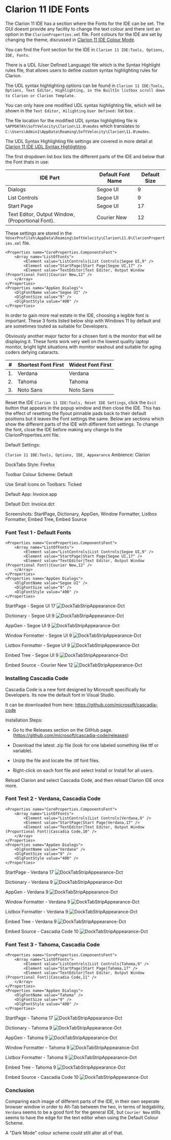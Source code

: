 # Clarion 11 IDE Fonts

The Clarion 11 IDE has a section where the Fonts for the IDE can be set. The GUI doesnt provide any facility to change the text colour and there isnt an option in the ```ClarionProperties.xml``` file. Font colours for the IDE are set by changing the theme, discussed in [Clarion 11 IDE Colour Mode](Clarion_11_IDE_Colour_Mode.md).

You can find the Font section for the IDE in ```Clarion 11 IDE:Tools, Options, IDE, Fonts```.

There is a UDL (User Defined Language) file which is the Syntax Highlight rules file, that allows users to define custom syntax highlighting rules for Clarion.

The UDL syntax highlighting options can be found in ```Clarion 11 IDE:Tools, Options, Text Editor, Highlighting, in the BuiltIn listbox scroll down to Clarion or Clarion Template```.

You can only have one modified UDL syntax highlighting file, which will be shown in the ```Text Editor, Hilighting``` ```User Defined:``` list box . 

The file location for the modified UDL syntax highlighting file is ```%APPDATA%\SoftVelocity\Clarion\11.0\modes``` which translates to ```C:\Users\Admin1\AppData\Roaming\SoftVelocity\Clarion\11.0\modes```.

The UDL Syntax Highlighting file settings are covered in more detail at [Clarion 11 IDE UDL Syntax Highlighting](Clarion_11_IDE_UDL_Syntax_Highlighting.md).

The first dropdown list box lists the different parts of the IDE and below that the Font thats in use: 

| IDE Part | Default Font Name | Default Size |
| --- | --- | --- |
| Dialogs | Segoe UI | 9 |
| List Controls | Segoe UI | 9 |
| Start Page | Segoe UI | 17 |
| Text Editor, Output Window, (Proportional Font). | Courier New  | 12 |


These settings are stored in the ```%UserProfile%\AppData\Roaming\SoftVelocity\Clarion\11.0\ClarionProperties.xml``` file.

```
<Properties name="CoreProperties.ComponentsFont">
    <Array name="ListOfFonts">
        <Element value="ListControls|List Controls|Segoe UI,9" />
        <Element value="StartPage|Start Page|Segoe UI,17" />
        <Element value="TextEditor|Text Editor, Output Window (Proportional Font)|Courier New,12" />
    </Array>
</Properties>
<Properties name="AppGen Dialogs">
    <DlgFontName value="Segoe UI" />
    <DlgFontSize value="9" />
    <DlgFontStyle value="400" />
</Properties>
```

In order to gain more real estate in the IDE, choosing a legible font is important. These 3 fonts listed below ship with Windows 11 by default and are sometimes touted as suitable for Developers.

Obviously another major factor for a chosen font is the monitor that will be displaying it. These fonts work very well on the lowest quality laptop monitor, bright light situations with monitor washout and suitable for aging coders defying cataracts.

| \# | Shortest Font First | Widest Font First |
| --- | --- | --- |
| 1. | Verdana | Verdana |
| 2. | Tahoma | Tahoma |
| 3. | Noto Sans | Noto Sans |



Reset the IDE ```Clarion 11 IDE:Tools, Reset IDE Settings```, click the ```Exit``` button that appears in the popup window and then close the IDE. This has the effect of resetting the flyout pinnable pads back to their default positions but it leaves the Font settings the same. Below are sections which show the different parts of the IDE with different font settings. To change the font, close the IDE before making any change to the ClarionProperties.xml file.

Default Settings:

```Clarion 11 IDE:Tools, Options, IDE, Appearance```
Ambience: Clarion 

DockTabs Style: Firefox

Toolbar Colour Scheme: Default

Use Small Icons on Toolbars: Ticked


Default App: Invoice.app

Default Dct: Invoice.dct

Screenshots: StartPage, Dictionary, AppGen, Window Formatter, Listbox Formatter, Embed Tree, Embed Source


### Font Test 1 - Default Fonts 

```
<Properties name="CoreProperties.ComponentsFont">
    <Array name="ListOfFonts">
        <Element value="ListControls|List Controls|Segoe UI,9" />
        <Element value="StartPage|Start Page|Segoe UI,17" />
        <Element value="TextEditor|Text Editor, Output Window (Proportional Font)|Courier New,12" />
    </Array>
</Properties>
<Properties name="AppGen Dialogs">
    <DlgFontName value="Segoe UI" />
    <DlgFontSize value="9" />
    <DlgFontStyle value="400" />
</Properties>
```

StartPage - Segoe UI 17
![DockTabStripAppearance-Dct](https://github.com/Intelligent-Silicon/Clarion-11-IDE/blob/main/FontChanges/FontTest1/FontTest1-StartPage.png)

Dictionary - Segoe UI 9
![DockTabStripAppearance-Dct](https://github.com/Intelligent-Silicon/Clarion-11-IDE/blob/main/FontChanges/FontTest1/FontTest1-Dct.png)

AppGen - Segoe UI 9
![DockTabStripAppearance-Dct](https://github.com/Intelligent-Silicon/Clarion-11-IDE/blob/main/FontChanges/FontTest1/FontTest1-AppGen.png)

Window Formatter - Segoe UI 9 
![DockTabStripAppearance-Dct](https://github.com/Intelligent-Silicon/Clarion-11-IDE/blob/main/FontChanges/FontTest1/FontTest1-WindowFormatter.png)

Listbox Formatter - Segoe UI 9 
![DockTabStripAppearance-Dct](https://github.com/Intelligent-Silicon/Clarion-11-IDE/blob/main/FontChanges/FontTest1/FontTest1-ListboxFormatter.png)

Embed Tree - Segoe UI 9
![DockTabStripAppearance-Dct](https://github.com/Intelligent-Silicon/Clarion-11-IDE/blob/main/FontChanges/FontTest1/FontTest1-Embeds.png)

Embed Source - Courier New 12
![DockTabStripAppearance-Dct](https://github.com/Intelligent-Silicon/Clarion-11-IDE/blob/main/FontChanges/FontTest1/FontTest1-EmbedSource.png)


### Installing Cascadia Code

Cascadia Code is a new font designed by Microsoft specifically for Developers. Its now the default font in Visual Studio. 

It can be downloaded from here: https://github.com/microsoft/cascadia-code

Installation Steps:

- Go to the Releases section on the GitHub page. (https://github.com/microsoft/cascadia-code/releases)

- Download the latest .zip file (look for one labeled something like ttf or variable).

- Unzip the file and locate the .ttf font files.

- Right-click on each font file and select Install or Install for all users.

Reload Clarion and select Cascadia Code, and then reload Clarion IDE once more.



### Font Test 2 - Verdana, Cascadia Code

```
<Properties name="CoreProperties.ComponentsFont">
    <Array name="ListOfFonts">
        <Element value="ListControls|List Controls|Verdana,9" />
        <Element value="StartPage|Start Page|Verdana,17" />
        <Element value="TextEditor|Text Editor, Output Window (Proportional Font)|Cascadia Code,10" />
    </Array>
</Properties>
<Properties name="AppGen Dialogs">
    <DlgFontName value="Verdana" />
    <DlgFontSize value="9" />
    <DlgFontStyle value="400" />
</Properties>
```

StartPage - Verdana 17
![DockTabStripAppearance-Dct](https://github.com/Intelligent-Silicon/Clarion-11-IDE/blob/main/FontChanges/FontTest2/FontTest2-StartPage.png)

Dictionary - Verdana 9
![DockTabStripAppearance-Dct](https://github.com/Intelligent-Silicon/Clarion-11-IDE/blob/main/FontChanges/FontTest2/FontTest2-Dct.png)

AppGen - Verdana 9
![DockTabStripAppearance-Dct](https://github.com/Intelligent-Silicon/Clarion-11-IDE/blob/main/FontChanges/FontTest2/FontTest2-AppGen.png)

Window Formatter - Verdana 9 
![DockTabStripAppearance-Dct](https://github.com/Intelligent-Silicon/Clarion-11-IDE/blob/main/FontChanges/FontTest2/FontTest2-WindowFormatter.png)

Listbox Formatter - Verdana 9 
![DockTabStripAppearance-Dct](https://github.com/Intelligent-Silicon/Clarion-11-IDE/blob/main/FontChanges/FontTest2/FontTest2-ListboxFormatter.png)

Embed Tree - Verdana 9
![DockTabStripAppearance-Dct](https://github.com/Intelligent-Silicon/Clarion-11-IDE/blob/main/FontChanges/FontTest2/FontTest2-Embeds.png)

Embed Source - Cascadia Code 10
![DockTabStripAppearance-Dct](https://github.com/Intelligent-Silicon/Clarion-11-IDE/blob/main/FontChanges/FontTest2/FontTest2-EmbedSource.png)


### Font Test 3 - Tahoma, Cascadia Code

```
<Properties name="CoreProperties.ComponentsFont">
    <Array name="ListOfFonts">
        <Element value="ListControls|List Controls|Tahoma,9" />
        <Element value="StartPage|Start Page|Tahoma,17" />
        <Element value="TextEditor|Text Editor, Output Window (Proportional Font)|Cascadia Code,11" />
    </Array>
</Properties>
<Properties name="AppGen Dialogs">
    <DlgFontName value="Tahoma" />
    <DlgFontSize value="9" />
    <DlgFontStyle value="400" />
</Properties>
```

StartPage - Tahoma 17
![DockTabStripAppearance-Dct](https://github.com/Intelligent-Silicon/Clarion-11-IDE/blob/main/FontChanges/FontTest3/FontTest3-StartPage.png)

Dictionary - Tahoma 9
![DockTabStripAppearance-Dct](https://github.com/Intelligent-Silicon/Clarion-11-IDE/blob/main/FontChanges/FontTest3/FontTest3-Dct.png)

AppGen - Tahoma 9
![DockTabStripAppearance-Dct](https://github.com/Intelligent-Silicon/Clarion-11-IDE/blob/main/FontChanges/FontTest3/FontTest3-AppGen.png)

Window Formatter - Tahoma 9 
![DockTabStripAppearance-Dct](https://github.com/Intelligent-Silicon/Clarion-11-IDE/blob/main/FontChanges/FontTest3/FontTest3-WindowFormatter.png)

Listbox Formatter - Tahoma 9 
![DockTabStripAppearance-Dct](https://github.com/Intelligent-Silicon/Clarion-11-IDE/blob/main/FontChanges/FontTest3/FontTest3-ListboxFormatter.png)

Embed Tree - Tahoma 9
![DockTabStripAppearance-Dct](https://github.com/Intelligent-Silicon/Clarion-11-IDE/blob/main/FontChanges/FontTest3/FontTest3-Embeds.png)

Embed Source - Cascadia Code 10
![DockTabStripAppearance-Dct](https://github.com/Intelligent-Silicon/Clarion-11-IDE/blob/main/FontChanges/FontTest3/FontTest3-EmbedSource.png)





### Conclusion

Comparing each image of different parts of the IDE, in their own seperate browser window in order to Alt-Tab between the two, in terms of ledgability, ```Verdana``` seems to be a good font for the general IDE, but ```Courier New``` stills seems to have the edge for the text editor when using the Default Colour Scheme.

A "Dark Mode" colour scheme could still alter all of that.




